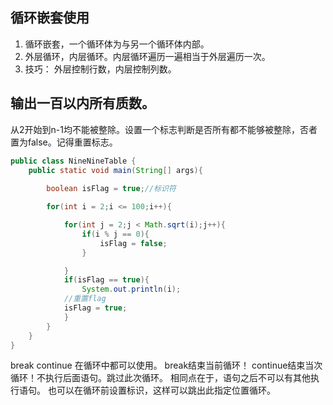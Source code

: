 ## 循环嵌套使用
1. 循环嵌套，一个循环体为与另一个循环体内部。
2. 外层循环，内层循环。内层循环遍历一遍相当于外层遍历一次。
3. 技巧：
   外层控制行数，内层控制列数。
 
## 输出一百以内所有质数。
从2开始到n-1均不能被整除。设置一个标志判断是否所有都不能够被整除，否者置为false。记得重置标志。
```java
public class NineNineTable {
    public static void main(String[] args){
        
        boolean isFlag = true;//标识符

        for(int i = 2;i <= 100;i++){

            for(int j = 2;j < Math.sqrt(i);j++){
                if(i % j == 0){
                    isFlag = false;
                }

            }
            if(isFlag == true){
                System.out.println(i);
            //重置flag
            isFlag = true;
            }
        }
    }
}
```
break continue 在循环中都可以使用。
break结束当前循环！
continue结束当次循环！不执行后面语句。跳过此次循环。
相同点在于，语句之后不可以有其他执行语句。
也可以在循环前设置标识，这样可以跳出此指定位置循环。 
